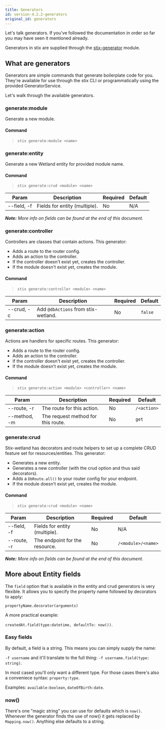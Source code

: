 ```yaml
---
title: Generators
id: version-4.2.2-generators
original_id: generators
---
```


Let's talk generators. If you've followed the documentation in order so far you may have seen it mentioned already.

Generators in stix are supplied through the [stix-generator](https://github.com/SpoonX/stix-generator) module.

## What are generators

Generators are simple commands that generate boilerplate code for you. They're available for use through the stix CLI or programmatically using the provided GeneratorService.

Let's walk through the available generators.

### generate:module

Generate a new module.

#### Command

> `stix generate:module <name>`

### generate:entity

Generate a new Wetland entity for provided module name.

#### Command

> `stix generate:crud <module> <name>`

| Param       | Description                   | Required | Default |
|-------------|-------------------------------|----------|---------|
| --field, -f | Fields for entity (multiple). | No       | N/A     |

_**Note:** More info on fields can be found at the end of this document._

### generate:controller

Controllers are classes that contain actions. This generator:

- Adds a route to the router config.
- Adds an action to the controller.
- If the controller doesn't exist yet, creates the controller.
- If the module doesn't exist yet, creates the module.

#### Command

> `stix generate:controller <module> <name>`

| Param      | Description                         | Required | Default |
|------------|-------------------------------------|----------|---------|
| --crud, -c | Add `@dbActions` from stix-wetland. | No       | `false` |

### generate:action

Actions are handlers for specific routes. This generator:

- Adds a route to the router config.
- Adds an action to the controller.
- If the controller doesn't exist yet, creates the controller.
- If the module doesn't exist yet, creates the module.

#### Command

> `stix generate:action <module> <controller> <name>`

| Param        | Description                        | Required | Default     |
|--------------|------------------------------------|----------|-------------|
| --route, -r  | The route for this action.         | No       | `/<action>` |
| --method, -m | The request method for this route. | No       | `get`       |

### generate:crud

Stix-wetland has decorators and route helpers to set up a complete CRUD feature set for resources/entities. This generator:

- Generates a new entity.
- Generates a new controller (with the crud option and thus said decorators).
- Adds a `DbRoute.all()` to your router config for your endpoint.
- If the module doesn't exist yet, creates the module.

#### Command

> `stix generate:crud <module> <name>`

| Param       | Description                    | Required | Default            |
|-------------|--------------------------------|----------|--------------------|
| --field, -f | Fields for entity (multiple).  | No       | N/A                |
| --route, -r | The endpoint for the resource. | No       | `/<module>/<name>` |

_**Note:** More info on fields can be found at the end of this document._

## More about Entity fields

The `field` option that is available in the entity and crud generators is very flexible.
It allows you to specify the property name followed by decorators to apply:

`propertyName.decorator(arguments)`

A more practical example:

`createdAt.field(type:datetime, defaultTo: now())`.

### Easy fields

By default, a field is a string. This means you can simply supply the name:

`-f username` and it'll translate to the full thing: `-f username.field(type: string)`.

In most cased you'll only want a different type. For those cases there's also a conveniece syntax: `property:type`.

Examples: `available:boolean`, `dateOfBirth:date`.

### now()

There's one "magic string" you can use for defaults which is `now()`. Whenever the generator finds the use of now() it gets replaced by `Mapping.now()`. Anything else defaults to a string.
